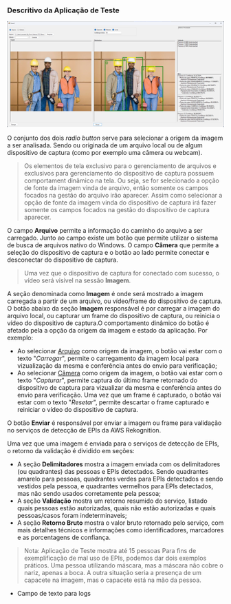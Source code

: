 ### Descritivo da Aplicação de Teste

![Aplicação de Teste](/imgs/Aplicação%20de%20Teste.png "Aplicação de Teste")

O conjunto dos dois *radio button* serve para selecionar a origem da imagem a ser analisada. Sendo ou originada de um arquivo local ou de algum dispositivo de captura (como por exemplo uma câmera ou webcam).

> Os elementos de tela exclusivo para o gerenciamento de arquivos e exclusivos para gerenciamento do dispositivo de captura possuem comportament dinâmico na tela. Ou seja, se for selecionado a opção de fonte da imagem vinda de arquivo, então somente os campos focados na gestão do arquivo irão aparecer. Assim como selecionar a opção de fonte da imagem vinda do dispositivo de captura irá fazer somente os campos focados na gestão do dispositivo de captura aparecer.

O campo **Arquivo** permite a informação do caminho do arquivo a ser carregado. Junto ao campo existe um botão que permite utilizar o sistema de busca de arquivos nativo do Windows. O campo **Câmera** que permite a seleção do dispositivo de captura e o botão ao lado permite conectar e desconectar do dispositivo de captura.

> Uma vez que o dispositivo de captura for conectado com sucesso, o vídeo será visivel na sessão **Imagem**.

A seção denominada como **Imagem** é onde será mostrado a imagem carregada a partir de um arquivo, ou vídeo/frame do dispositivo de captura. O botão abaixo da seção **Imagem** responsável é por carregar a imagem do arquivo local, ou capturar um frame do dispositivo de captura, ou reinicia o vídeo do dispositivo de captura.O comportamento dinâmico do botão é afetado pela a opção da origem da imagem e estado da aplicação. Por exemplo:
- Ao selecionar <ins>Arquivo</ins> como origem da imagem, o botão vai estar com o texto "*Carregar*", permite o carregamento da imagem local para vizualização da mesma e conferência antes do envio para verificação;
- Ao selecionar <ins>Câmera</ins> como origem da imagem, o botão vai estar com o texto "*Capturar*", permite captura do último frame retornado do dispositivo de captura para vizualizar da mesma e conferência antes do envio para verificação. Uma vez que um frame é capturado, o botão vai estar com o texto "*Resetar*", permite descartar o frame capturado e reiniciar o vídeo do dispositivo de captura.

O botão **Enviar** é responsável por enviar a imagem ou frame para validação no serviços de detecção de EPIs da AWS Rekognition. 

Uma vez que uma imagem é enviada para o serviços de detecção de EPIs, o retorno da validação é dividido em seções:

- A seção **Delimitadores** mostra a imagem enviada com os delimitadores (ou quadrantes) das pessoas e EPIs detectados. Sendo quadrantes amarelo para pessoas, quadrantes verdes para EPIs detectados e sendo vestidos pela pessoa, e quadrantes vermelhos para EPIs detectados, mas não sendo usados corretamente pela pessoa;
- A seção **Validação** mostra um retorno resumido do serviço, listado quais pessoas estão autorizadas, quais não estão autorizadas e quais pessoas/casos foram indeterminaveis;
- A seção **Retorno Bruto** mostra o valor bruto retornado pelo serviço, com mais detalhes técnicos e informações como identificadores, marcadores e as porcentagens de confiança.

> Nota: Aplicação de Teste mostra até 15 pessoas
> Para fins de exemplificação de mal uso de EPIs, podemos dar dois exemplos práticos. Uma pessoa utilizando máscara, mas a máscara não cobre o nariz, apenas a boca. A outra situação seria a presença de um capacete na imagem, mas o capacete está na mão da pessoa.

- Campo de texto para logs